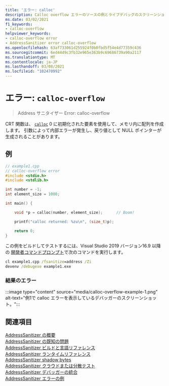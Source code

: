 ```yaml
---
title: 'エラー: calloc'
description: Calloc overflow エラーのソースの例とライブデバッグのスクリーンショット。
ms.date: 03/02/2021
f1_keywords:
- calloc-overflow
helpviewer_keywords:
- calloc-overflow error
- AddressSanitizer error calloc-overflow
ms.openlocfilehash: 63af733061d255924f0b0fbd5f54e4d77359c436
ms.sourcegitcommit: 6ed44d9c3fb32e965e363b9c69686739a90a2117
ms.translationtype: MT
ms.contentlocale: ja-JP
ms.lasthandoff: 03/08/2021
ms.locfileid: "102470992"
---
```

# <a name="error-calloc-overflow"></a>エラー: `calloc-overflow`

> Address サニタイザー Error: calloc-overflow

CRT 関数は、 [`calloc`](../c-runtime-library/reference/calloc.md) 0 に初期化された要素を使用して、メモリ内に配列を作成します。 引数によって内部エラーが発生し、戻り値として NULL ポインターが生成されることがあります。

## <a name="example"></a>例

```cpp
// example1.cpp
// calloc-overflow error
#include <stdio.h>
#include <stdlib.h>

int number = -1;
int element_size = 1000;

int main() {

    void *p = calloc(number, element_size);      // Boom!

    printf("calloc returned: %zu\n", (size_t)p);

    return 0;
}
```

この例をビルドしてテストするには、Visual Studio 2019 バージョン16.9 以降の [開発者コマンドプロンプト](../build/building-on-the-command-line.md#developer_command_prompt_shortcuts)で次のコマンドを実行します。

```cmd
cl example1.cpp /fsanitize=address /Zi
devenv /debugexe example1.exe
```

### <a name="resulting-error"></a>結果のエラー

:::image type="content" source="media/calloc-overflow-example-1.png" alt-text="例1で calloc エラーを表示しているデバッガーのスクリーンショット。":::

## <a name="see-also"></a>関連項目

[AddressSanitizer の概要](./asan.md)\
[AddressSanitizer の既知の問題](./asan-known-issues.md)\
[AddressSanitizer ビルドと言語リファレンス](./asan-building.md)\
[AddressSanitizer ランタイムリファレンス](./asan-runtime.md)\
[AddressSanitizer shadow bytes](./asan-shadow-bytes.md)\
[AddressSanitizer クラウドまたは分散テスト](./asan-offline-crash-dumps.md)\
[AddressSanitizer デバッガーの統合](./asan-debugger-integration.md)\
[AddressSanitizer エラーの例](./asan-error-examples.md)
